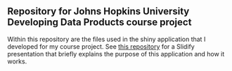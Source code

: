 ## Repository for Johns Hopkins University Developing Data Products course project

Within this repository are the files used in the shiny application that I developed for my course project. See [this repository](https://github.com/kghatala/developingDataProducts-slidify) for a Slidify presentation that briefly explains the purpose of this application and how it works.
